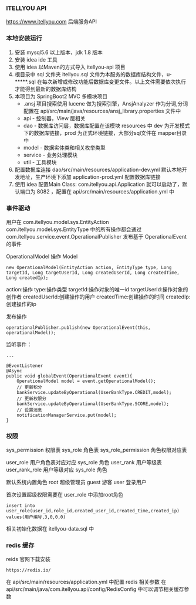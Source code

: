 ### ITELLYOU API
https://www.itellyou.com 后端服务API

### 本地安装运行

1. 安装 mysql5.6 以上版本，jdk 1.8 版本
2. 安装 idea ide 工具
3. 使用 idea 以Maven的方式导入 itellyou-api 项目
4. 根目录中 sql 文件夹 itellyou.sql 文件为本服务的数据库结构文件，u-*****.sql 在每次新增或修改功能后数据库变更文件。以上文件需要依次执行才能得到最新的数据库结构
5. 本项目为 SpringBoot2 MVC 多模块项目
    * .ansj 项目搜索使用 lucene 做为搜索引擎，AnsjAnalyzer 作为分词,分词配置在 api/src/main/java/resources/ansj_library.properties 文件中
    * api - 控制器，View 层相关
    * dao - 数据库访问层，数据库配置在该模块 resources 中 dev 为开发模式下的数据库链接，prod 为正式环境链接，大部分sql文件在 mapper目录 中
    * model - 数据实体类和相关枚举类型
    * service - 业务处理模块
    * util - 工具模块
 6. 配置数据库连接 dao/src/main/resources/application-dev.yml 默认本地开发地址，生产环境下添加 application-prod.yml 配置数据库链接
 7. 使用 idea 配置Main Class: com.itellyou.api.Application 就可以启动了，默认端口为 8082 ，配置在 api/src/main/resources/application.yml 中
 
 ### 事件驱动
 
用户在 com.itellyou.model.sys.EntityAction com.itellyou.model.sys.EntityType 中的所有操作都会通过
com.itellyou.service.event.OperationalPublisher 发布基于 OperationalEvent 的事件

OperationalModel 操作 Model 
```
new OperationalModel(EntityAction action, EntityType type, Long targetId, Long targetUserId, Long createdUserId, Long createdTime, Long createdIp);
```
action:操作
type:操作类型
targetId:操作对象的唯一id
targetUserId:操作对象的创作者
createdUserId:创建操作的用户
createdTime:创建操作的时间
createdIp:创建操作的ip

发布操作
```
operationalPublisher.publish(new OperationalEvent(this, operationalModel));
``` 
监听事件：
```
...

@EventListener
@Async
public void globalEvent(OperationalEvent event){
    OperationalModel model = event.getOperationalModel();
    // 更新积分
    bankService.updateByOperational(UserBankType.CREDIT,model);
    // 更新权限分
    bankService.updateByOperational(UserBankType.SCORE,model);
    // 设置消息
    notificationManagerService.put(model);
}
```
### 权限
sys_permission 权限表
sys_role 角色表
sys_role_permission 角色权限对应表

user_role 用户角色表对应对应 sys_role 角色
user_rank 用户等级表
user_rank_role 用户等级对应 sys_role 角色

默认系统内置角色
root 超级管理员
guest 游客
user 登录用户

首次设置超级权限需要在 user_role 中添加root角色
```
insert into user_role(user_id,role_id,created_user_id,created_time,created_ip) values(用户编号,3,0,0,0)
```

相关初始化数据在 itellyou-data.sql 中

### redis 缓存
reids 官网下载安装
```
https://redis.io/
```
在 api/src/main/resources/application.yml 中配置 redis 相关参数
在 api/src/main/java/com.itellyou.api/config/RedisConfig 中可以调节相关缓存参数